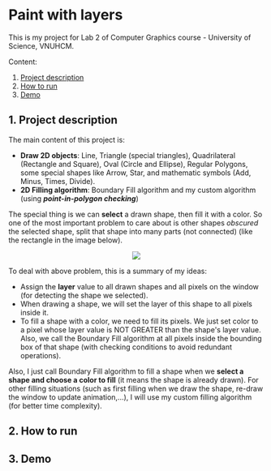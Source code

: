 # Paint with layers

This is my project for Lab 2 of Computer Graphics course - University of Science, VNUHCM.

Content:
<ol>
    <li><a href="#desc">Project description</a></li>
    <li><a href="#build">How to run</a></li>
    <li><a href="#demo">Demo</a></li>
</ol>

## 1. Project description
<span id="desc"></span>
The main content of this project is:
- **Draw 2D objects**: Line, Triangle (special triangles), Quadrilateral (Rectangle and Square), Oval (Circle and Ellipse), Regular Polygons, some special shapes like Arrow, Star, and mathematic symbols (Add, Minus, Times, Divide).
- **2D Filling algorithm**: Boundary Fill algorithm and my custom algorithm (using ***point-in-polygon checking***)

The special thing is we can **select** a drawn shape, then fill it with a color. So one of the most important problem to care about is other shapes *obscured* the selected shape, split that shape into many parts (not connected) (like the rectangle in the image below).

<p align="center">
<img src="https://scontent.xx.fbcdn.net/v/t1.15752-9/314417231_1705427176510922_2942540698542799940_n.png?_nc_cat=100&ccb=1-7&_nc_sid=aee45a&_nc_ohc=EO7kXrYTvbwAX97v7M4&_nc_oc=AQmzWO-hBepsj8hCLS7t29InQU4I1C5IKNtb9fmHhVys7MWR0byrH-uh4y3RjwY69Zv-jOL79Drmh10iyks04HkV&_nc_ad=z-m&_nc_cid=0&_nc_ht=scontent.xx&oh=03_AdTRl6v53QyMuVHXXfSC1N6XdR_0_dtYVYRUgnkWaf5JNw&oe=638F7004"/>
</p>

To deal with above problem, this is a summary of my ideas:
- Assign the **layer** value to all drawn shapes and all pixels on the window (for detecting the shape we selected).
- When drawing a shape, we will set the layer of this shape to all pixels inside it.
- To fill a shape with a color, we need to fill its pixels. We just set color to a pixel whose layer value is NOT GREATER than the shape's layer value. Also, we call the Boundary Fill algorithm at all pixels inside the bounding box of that shape (with checking conditions to avoid redundant operations).

Also, I just call Boundary Fill algorithm to fill a shape when we **select a shape and choose a color to fill** (it means the shape is already drawn). For other filling situations (such as first filling when we draw the shape, re-draw the window to update animation,...), I will use my custom filling algorithm (for better time complexity).

## 2. How to run
<span id="build"></span>

## 3. Demo
<span id="demo"></span>